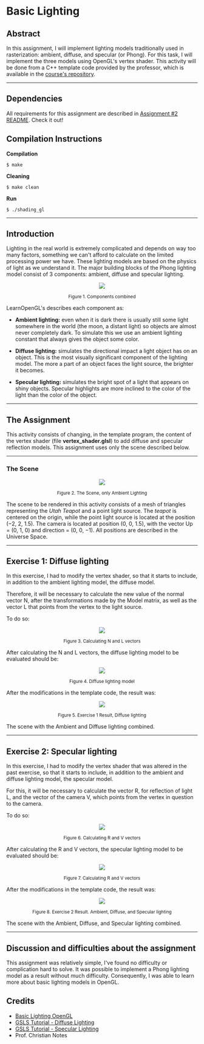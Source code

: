 # Basic Lighting


## **Abstract**

In this assignment, I will implement lighting models traditionally used in rasterization: ambient, diffuse, and specular (or Phong). For this task, I will implement the three models using OpenGL's vertex shader. This activity will be done from a C++ template code provided by the professor, which is available in the [course's repository](https://github.com/capagot/icg).


---
## **Dependencies**

All requirements for this assignment are described in [Assignment #2 README](https://github.com/jpvt/Computer_Graphics/blob/master/Assignment%20%232/README.md). Check it out!

## **Compilation Instructions**

**Compilation**
```
$ make
```

**Cleaning**
```
$ make clean
```

**Run**
```
$ ./shading_gl
```

---
## **Introduction**

Lighting in the real world is extremely complicated and depends on way too many factors, something we can't afford to calculate on the limited processing power we have. These lighting models are based on the physics of light as we understand it. The major building blocks of the Phong lighting model consist of 3 components: ambient, diffuse and specular lighting.

<p align="center">
  <img src="imgs/Phong.png" >
</p>
<p align="center">
    <sub>Figure 1. Components combined</sub>
</p>

LearnOpenGL's describes each component as:

* **Ambient lighting:** even when it is dark there is usually still some light somewhere in the world (the moon, a distant light) so objects are almost never completely dark. To simulate this we use an ambient lighting constant that always gives the object some color.

* **Diffuse lighting:** simulates the directional impact a light object has on an object. This is the most visually significant component of the lighting model. The more a part of an object faces the light source, the brighter it becomes.
 
* **Specular lighting:** simulates the bright spot of a light that appears on shiny objects. Specular highlights are more inclined to the color of the light than the color of the object.

---

## **The Assignment**

This activity consists of changing, in the template program, the content of the vertex shader (file **vertex_shader.glsl**) to add diffuse and specular reflection models. This assignment uses only the scene described below.

---

### **The Scene**

<p align="center">
  <img src="imgs/scene.png" >
</p>
<p align="center">
    <sub>Figure 2. The Scene, only Ambient Lighting</sub>
</p>

The scene to be rendered in this activity consists of a mesh of triangles representing the *Utah Teapot* and a point light source. The *teapot* is centered on the origin, while the point light source is located at the position (−2, 2, 1.5). The camera is located at position (0, 0, 1.5), with the vector Up = (0, 1, 0) and direction = (0, 0, −1). All positions are described in the Universe Space.


---

## Exercise 1: Diffuse lighting

In this exercise, I had to modify the vertex shader, so that it starts to include, in addition to the ambient lighting model, the diffuse model. 

Therefore, it will be necessary to calculate the new value of the normal vector N, after the transformations made by the Model matrix, as well as the vector L that points from the vertex to the light source.

To do so:

<p align="center">
  <img src="imgs/LNformula.png" >
</p>
<p align="center">
    <sub>Figure 3. Calculating N and L vectors</sub>
</p>

After calculating the N and L vectors, the diffuse lighting model to be evaluated should be:

<p align="center">
  <img src="imgs/diffModel.png" >
</p>
<p align="center">
    <sub>Figure 4. Diffuse lighting model</sub>
</p>

After the modifications in the template code, the result was:

<p align="center">
  <img src="imgs/result1.png" >
</p>
<p align="center">
    <sub>Figure 5. Exercise 1 Result, Diffuse lighting</sub>
</p>

The scene with the Ambient and Diffuse lighting combined.

---

## Exercise 2: Specular lighting

In this exercise, I had to modify the vertex shader that was altered in the past exercise, so that it starts to include, in addition to the ambient and diffuse lighting model, the specular model. 

For this, it will be necessary to calculate the vector R, for reflection of light L, and the vector of the camera V, which points from the vertex in question to the camera.

To do so:

<p align="center">
  <img src="imgs/RVformula.png" >
</p>
<p align="center">
    <sub>Figure 6. Calculating R and V vectors</sub>
</p>


After calculating the R and V vectors, the specular lighting model to be evaluated should be:

<p align="center">
  <img src="imgs/specModel.png" >
</p>
<p align="center">
    <sub>Figure 7. Calculating R and V vectors</sub>
</p>

After the modifications in the template code, the result was:


<p align="center">
  <img src="imgs/result2.png" >
</p>
<p align="center">
    <sub>Figure 8. Exercise 2 Result. Ambient, Diffuse, and Specular lighting</sub>
</p>

The scene with the Ambient, Diffuse, and Specular lighting combined.

---

## **Discussion and difficulties about the assignment**

This assignment was relatively simple, I've found no difficulty or complication hard to solve. It was possible to implement a Phong lighting model as a result without much difficulty. Consequently, I was able to learn more about basic lighting models in OpenGL.


## **Credits**

* [Basic Lighting OpenGL](https://learnopengl.com/Lighting/Basic-Lighting#:~:text=Lighting%2FBasic-Lighting&text=These%20lighting%20models%20are%20based,ambient%2C%20diffuse%20and%20specular%20lighting.)
* [GSLS Tutorial - Diffuse Lighting](https://www.lighthouse3d.com/tutorials/glsl-tutorial/directional-lights/)
* [GSLS Tutorial - Specular Lighting](https://www.lighthouse3d.com/tutorials/glsl-tutorial/directional-lights-per-vertex-ii/)
* Prof. Christian Notes